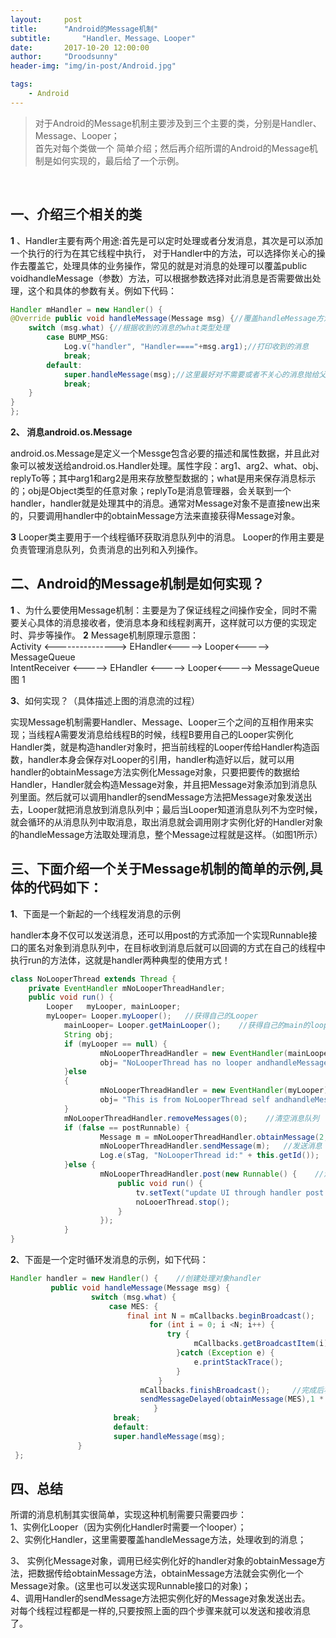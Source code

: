 ```yaml
---
layout:		post
title:		"Android的Message机制"
subtitle:		"Handler、Message、Looper"
date:		2017-10-20 12:00:00
author:		"Droodsunny"
header-img: "img/in-post/Android.jpg"

tags:
    - Android
---
```

>对于Android的Message机制主要涉及到三个主要的类，分别是Handler、Message、Looper；<br/>首先对每个类做一个
>简单介绍；然后再介绍所谓的Android的Message机制是如何实现的，最后给了一个示例。
<br/>

## 一、介绍三个相关的类

**1** 、Handler主要有两个用途:首先是可以定时处理或者分发消息，其次是可以添加一个执行的行为在其它线程中执行，
对于Handler中的方法，可以选择你关心的操作去覆盖它，处理具体的业务操作，常见的就是对消息的处理可以覆盖public voidhandleMessage（参数）方法，可以根据参数选择对此消息是否需要做出处理，这个和具体的参数有关。例如下代码：
```java
Handler mHandler = new Handler() {  
@Override public void handleMessage(Message msg) {//覆盖handleMessage方法  
    switch (msg.what) {//根据收到的消息的what类型处理  
        case BUMP_MSG:  
            Log.v("handler", "Handler===="+msg.arg1);//打印收到的消息  
            break;  
        default:  
            super.handleMessage(msg);//这里最好对不需要或者不关心的消息抛给父类，避免丢失消息  
            break;  
    }  
}  
};  
```
**2、 消息android.os.Message**

android.os.Message是定义一个Messge包含必要的描述和属性数据，并且此对象可以被发送给android.os.Handler处理。属性字段：arg1、arg2、what、obj、replyTo等；其中arg1和arg2是用来存放整型数据的；what是用来保存消息标示的；obj是Object类型的任意对象；replyTo是消息管理器，会关联到一个handler，handler就是处理其中的消息。通常对Message对象不是直接new出来的，只要调用handler中的obtainMessage方法来直接获得Message对象。

**3**
 Looper类主要用于一个线程循环获取消息队列中的消息。
Looper的作用主要是负责管理消息队列，负责消息的出列和入列操作。


## 二、Android的Message机制是如何实现？
 **1** 、为什么要使用Message机制：主要是为了保证线程之间操作安全，同时不需要关心具体的消息接收者，使消息本身和线程剥离开，这样就可以方便的实现定时、异步等操作。
**2** Message机制原理示意图：<br/>
Activity   <--------------->  EHandler<----->  Looper<----->  MessageQueue     
IntentReceiver <----->  EHandler <----->  Looper<----->  MessageQueue       
                                                                                           图 1

**3**、如何实现？（具体描述上图的消息流的过程）

实现Message机制需要Handler、Message、Looper三个之间的互相作用来实现；当线程A需要发消息给线程B的时候，线程B要用自己的Looper实例化Handler类，就是构造handler对象时，把当前线程的Looper传给Handler构造函数，handler本身会保存对Looper的引用，handler构造好以后，就可以用handler的obtainMessage方法实例化Message对象，只要把要传的数据给Handler，Handler就会构造Message对象，并且把Message对象添加到消息队列里面。然后就可以调用handler的sendMessage方法把Message对象发送出去，Looper就把消息放到消息队列中；最后当Looper知道消息队列不为空时候，就会循环的从消息队列中取消息，取出消息就会调用刚才实例化好的Handler对象的handleMessage方法取处理消息，整个Message过程就是这样。（如图1所示）
## 三、下面介绍一个关于Message机制的简单的示例,具体的代码如下：
**1**、下面是一个新起的一个线程发消息的示例

handler本身不仅可以发送消息，还可以用post的方式添加一个实现Runnable接口的匿名对象到消息队列中，在目标收到消息后就可以回调的方式在自己的线程中执行run的方法体，这就是handler两种典型的使用方式！
```java
class NoLooperThread extends Thread {  
    private EventHandler mNoLooperThreadHandler;  
    public void run() {  
        Looper   myLooper, mainLooper;  
        myLooper= Looper.myLooper();   //获得自己的Looper  
            mainLooper= Looper.getMainLooper();    //获得自己的main的looper  
            String obj;  
            if (myLooper == null) {  
                    mNoLooperThreadHandler = new EventHandler(mainLooper);  
                    obj= "NoLooperThread has no looper andhandleMessage function executed in main thread!";  
            }else  
            {  
                    mNoLooperThreadHandler = new EventHandler(myLooper);  
                    obj= "This is from NoLooperThread self andhandleMessage function executed in NoLooperThread!";  
            }  
            mNoLooperThreadHandler.removeMessages(0);    //清空消息队列  
            if (false == postRunnable) {  
                    Message m = mNoLooperThreadHandler.obtainMessage(2, 1, 1, obj);    //生成消息对象  
                    mNoLooperThreadHandler.sendMessage(m);   //发送消息  
                    Log.e(sTag, "NoLooperThread id:" + this.getId());  
            }else {  
                    mNoLooperThreadHandler.post(new Runnable() {    //添加一个Runnable接口的实现到消息队列，此Runnable接口的实现不在此                                  线程中执行，会在接收的线程中执行。  
                        public void run() {  
                            tv.setText("update UI through handler post runnalbe mechanism!");  
                            noLooerThread.stop();  
                        }  
                    });  
            }  
}  
```

**2**、下面是一个定时循环发消息的示例，如下代码：<br/>
```java
Handler handler = new Handler() {    //创建处理对象handler
         public void handleMessage(Message msg) {   
                  switch (msg.what) {
                      case MES: {
                          final int N = mCallbacks.beginBroadcast();    //Copy一份回调list，并且标记一个状态
                               for (int i = 0; i <N; i++) {
                                   try {
                                         mCallbacks.getBroadcastItem(i).getValue(mMediaPlayer01.getCurrentPosition());           //遍历所有回调接口                                 
                                     }catch (Exception e) {
                                         e.printStackTrace();
                                     }
                                 }
                             mCallbacks.finishBroadcast();     //完成后状态复位
                             sendMessageDelayed(obtainMessage(MES),1 * 1000);
                                }
                       break;
                       default:
                       super.handleMessage(msg);
               }
 };
```
## 四、总结

所谓的消息机制其实很简单，实现这种机制需要只需要四步：<br/>
   1、实例化Looper（因为实例化Handler时需要一个looper）；<br/>
   2、实例化Handler，这里需要覆盖handleMessage方法，处理收到的消息；<br/>
     
3、 实例化Message对象，调用已经实例化好的handler对象的obtainMessage方法，把数据传给obtainMessage方法，obtainMessage方法就会实例化一个Message对象。(这里也可以发送实现Runnable接口的对象)；<br/>
   4、调用Handler的sendMessage方法把实例化好的Message对象发送出去。<br/>
对每个线程过程都是一样的,只要按照上面的四个步骤来就可以发送和接收消息了。
